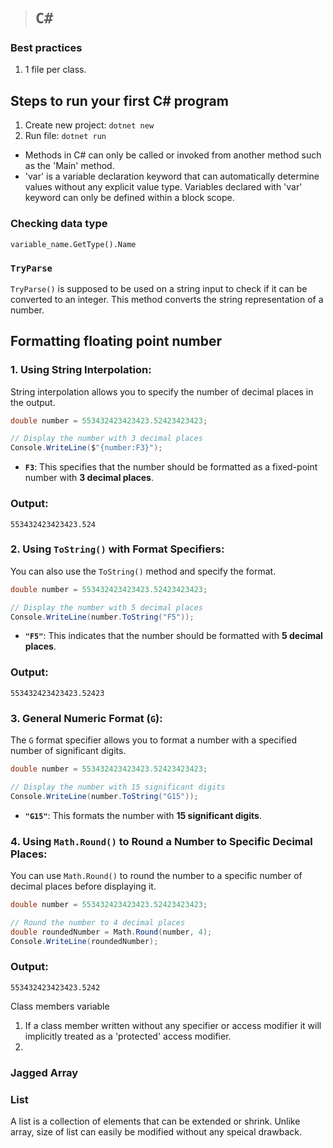 > # **`C#`**

### Best practices

1. 1 file per class.

## Steps to run your first C# program

1. Create new project: `dotnet new`
2. Run file: `dotnet run`

-   Methods in C# can only be called or invoked from another method such as the 'Main' method.
-   'var' is a variable declaration keyword that can automatically determine values without any explicit value type. Variables declared with 'var' keyword can only be defined within a block scope.

### Checking data type

`variable_name.GetType().Name`

### `TryParse`

`TryParse()` is supposed to be used on a string input to check if it can be converted to an integer. This method converts the string representation of a number.

## Formatting floating point number

### 1. **Using String Interpolation**:

String interpolation allows you to specify the number of decimal places in the output.

```csharp
double number = 553432423423423.52423423423;

// Display the number with 3 decimal places
Console.WriteLine($"{number:F3}");
```

-   **`F3`**: This specifies that the number should be formatted as a fixed-point number with **3 decimal places**.

### Output:

```
553432423423423.524
```

### 2. **Using `ToString()` with Format Specifiers**:

You can also use the `ToString()` method and specify the format.

```csharp
double number = 553432423423423.52423423423;

// Display the number with 5 decimal places
Console.WriteLine(number.ToString("F5"));
```

-   **`"F5"`**: This indicates that the number should be formatted with **5 decimal places**.

### Output:

```
553432423423423.52423
```

### 3. **General Numeric Format (`G`)**:

The `G` format specifier allows you to format a number with a specified number of significant digits.

```csharp
double number = 553432423423423.52423423423;

// Display the number with 15 significant digits
Console.WriteLine(number.ToString("G15"));
```

-   **`"G15"`**: This formats the number with **15 significant digits**.

### 4. **Using `Math.Round()` to Round a Number to Specific Decimal Places**:

You can use `Math.Round()` to round the number to a specific number of decimal places before displaying it.

```csharp
double number = 553432423423423.52423423423;

// Round the number to 4 decimal places
double roundedNumber = Math.Round(number, 4);
Console.WriteLine(roundedNumber);
```

### Output:

```
553432423423423.5242
```

Class members variable

1. If a class member written without any specifier or access modifier it will implicitly treated as a 'protected' access modifier.
2.

### Jagged Array

### List

A list is a collection of elements that can be extended or shrink. Unlike array, size of list can easily be modified without any speical drawback.
